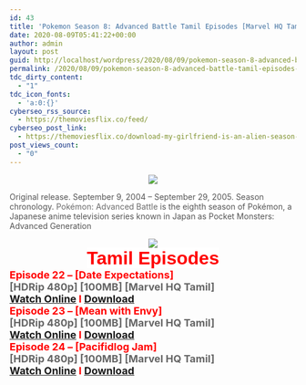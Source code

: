 ```yaml
---
id: 43
title: 'Pokemon Season 8: Advanced Battle Tamil Episodes [Marvel HQ Tamil]'
date: 2020-08-09T05:41:22+00:00
author: admin
layout: post
guid: http://localhost/wordpress/2020/08/09/pokemon-season-8-advanced-battle-tamil-episodes-marvel-hq-tamil/
permalink: /2020/08/09/pokemon-season-8-advanced-battle-tamil-episodes-marvel-hq-tamil/
tdc_dirty_content:
  - "1"
tdc_icon_fonts:
  - 'a:0:{}'
cyberseo_rss_source:
  - https://themoviesflix.co/feed/
cyberseo_post_link:
  - https://themoviesflix.co/download-my-girlfriend-is-an-alien-season-1-hindi-720p/
post_views_count:
  - "0"
---
```

<div dir="ltr" style="text-align: left;" trbidi="on">
  <div class="separator" style="clear: both; text-align: center;">
    <a href="https://1.bp.blogspot.com/-YVoA6dVbFrU/XSNoO8UUYeI/AAAAAAAAAk4/3gZWdP9aD8cezR5QaFynge7AuIDGdBw1QCLcBGAs/s1600/tumblr_m7pcxyxj4U1rqoideo1_1280-990x743.jpg" imageanchor="1" style="margin-left: 1em; margin-right: 1em;"><img border="0" data-original-height="743" data-original-width="990" src="https://1.bp.blogspot.com/-YVoA6dVbFrU/XSNoO8UUYeI/AAAAAAAAAk4/3gZWdP9aD8cezR5QaFynge7AuIDGdBw1QCLcBGAs/s1600/tumblr_m7pcxyxj4U1rqoideo1_1280-990x743.jpg" /></a>
  </div>
  
  <p>
    <span style="background-color: white; color: #545454; font-family: "arial" , sans-serif; font-size: x-small;">Original release. September 9, 2004 – September 29, 2005. Season chronology.&nbsp;</span><span style="background-color: white; color: #6a6a6a; font-family: "arial" , sans-serif; font-size: x-small; font-weight: bold;">Pokémon: Advanced Battle</span><span style="background-color: white; color: #545454; font-family: "arial" , sans-serif; font-size: x-small;">&nbsp;is the eighth season of Pokémon, a Japanese anime television series known in Japan as Pocket Monsters: Advanced Generation</span>
  </p>
  
  <div class="separator" style="clear: both; text-align: center;">
    <a href="https://1.bp.blogspot.com/-k65POI1PBU4/XJ-DPWzpvkI/AAAAAAAAAag/d-DJiJNifeI8jyqs_e9XhUwmMhi3PjKPgCPcBGAYYCw/s1600/ezgif-4-b0c2339f90.gif" imageanchor="1" style="margin-left: 1em; margin-right: 1em;"><img border="0" data-original-height="36" data-original-width="168" src="https://1.bp.blogspot.com/-k65POI1PBU4/XJ-DPWzpvkI/AAAAAAAAAag/d-DJiJNifeI8jyqs_e9XhUwmMhi3PjKPgCPcBGAYYCw/s1600/ezgif-4-b0c2339f90.gif" /></a>
  </div>
  
  <div style="text-align: center;">
    <b style="background-color: white; color: red; font-family: arial, sans-serif; font-size: xx-large;">Tamil Episodes</b>
  </div>
  
  <div style="text-align: left;">
    <span style="background-color: white; font-family: "arial" , sans-serif;"><span style="color: red; font-size: large;"><b>Episode 22 &#8211; [Date Expectations]</b></span></span>
  </div>
  
  <div style="text-align: left;">
    <span style="background-color: white; font-family: "arial" , sans-serif;"><span style="color: #666666; font-size: large;"><b>[HDRip 480p] [100MB] [Marvel HQ Tamil]</b></span></span>
  </div>
  
  <div style="text-align: left;">
    <span style="background-color: white; font-family: "arial" , sans-serif;"><span style="color: red; font-size: large;"><b><a href="https://toonnetworktamilvideos.blogspot.com/p/pokemon-tamil-season-8-episode-22-date.html">Watch Online</a> I <a href="https://drive.google.com/file/d/1jRw_86uBiWc1oO2ATZpNiGEeL1n7_xqS/view">Download</a></b></span></span>
  </div>
  
  <div style="text-align: left;">
    <span style="background-color: white; font-family: "arial" , sans-serif;"><span style="color: red; font-size: large;"><b>Episode 23 &#8211; [Mean with Envy]</b></span></span>
  </div>
  
  <div style="text-align: left;">
    <span style="background-color: white; font-family: "arial" , sans-serif;"><span style="color: #666666; font-size: large;"><b>[HDRip 480p] [100MB] [Marvel HQ Tamil]</b></span></span>
  </div>
  
  <div style="text-align: left;">
    <span style="background-color: white; font-family: "arial" , sans-serif;"><span style="color: red; font-size: large;"><b><a href="https://toonnetworktamilvideos.blogspot.com/p/pokemon-tamil-season-8-episode-23-mean.html">Watch Online</a> I <a href="https://drive.google.com/file/d/1CtjpCKsmanXvgDneLTXQR5nlYqUkmtK-/view">Download</a></b></span></span>
  </div>
  
  <div style="text-align: left;">
    <span style="background-color: white; font-family: "arial" , sans-serif;"><span style="color: red; font-size: large;"><b>Episode 24 &#8211; [Pacifidlog Jam]</b></span></span>
  </div>
  
  <div style="text-align: left;">
    <span style="background-color: white; font-family: "arial" , sans-serif;"><span style="color: #666666; font-size: large;"><b>[HDRip 480p] [100MB] [Marvel HQ Tamil]</b></span></span>
  </div>
  
  <div style="text-align: left;">
    <span style="background-color: white; font-family: "arial" , sans-serif;"><span style="color: red; font-size: large;"><b><a href="https://toonnetworktamilvideos.blogspot.com/p/pokemon-tamil-season-8-episode-24.html">Watch Online</a> I <a href="https://drive.google.com/file/d/1Jfw1mBm7Z1FOLFD_-LvjTVJ6FgU6jt12/view">Download</a></b></span></span>
  </div>
</div>